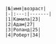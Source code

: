 
    |№|имя|возраст|
    |-|:---:|-------|
    |1|Камила|23|
    |2|Адам|27|
    |3|Роланд|25|
    |4|Роберт|34|
